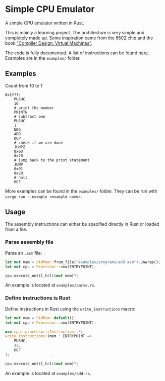 Simple CPU Emulator
====

A simple CPU emulator written in Rust.

This is mainly a learning project. The architecture is very simple and completely made up. Some inspiration came from the [6502](https://en.wikipedia.org/wiki/MOS_Technology_6502) chip and the book ["Compiler Design: Virtual Machines"](https://www.springer.com/de/book/9783642149085).

The code is fully documented. A list of instructions can be found [here](https://github.com/michidk/simple-cpu-emulator/blob/main/src/processor.rs#L9). Examples are in the `examples/` folder.

## Examples

Count from 10 to 1:
```assembly
0x1fff:
    PUSHC
    10
    # print the number
    PRINTN
    # subtract one
    PUSHC
    1
    NEG
    ADD
    DUP
    # check if we are done
    JUMPZ
    0x0D
    0x20
    # jump back to the print statement
    JUMP
    0x01
    0x20
    # halt
    HCF
```

More examples can be found in the `examples/` folder.
They can be run with `cargo run --example <example name>`.

## Usage

The assembly instructions can either be specified directly in Rust or loaded from a file.

### Parse assembly file

Parse an `.asm` file:

```rust
let mut mem = StdMem::from_file("examples/programs/add.asm").unwrap();
let mut cpu = Processor::new(ENTRYPOINT);

cpu.execute_until_hcl(&mut mem)?;
```

An example is located at `examples/parse.rs`.

### Define instructions is Rust

Define instructions in Rust using the `write_instructions` macro:

```rust
let mut mem = StdMem::default();
let mut cpu = Processor::new(ENTRYPOINT);

use cpu::processor::Instruction::*;
write_instructions!(mem : ENTRYPOINT =>
    PUSHC,
    42,
    HCF
);

cpu.execute_until_hcl(&mut mem)?;
```

An example is located at `examples/add.rs`.
